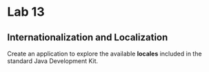 # Lab 13

## Internationalization and Localization

Create an application to explore the available **locales** included in the standard Java Development Kit.